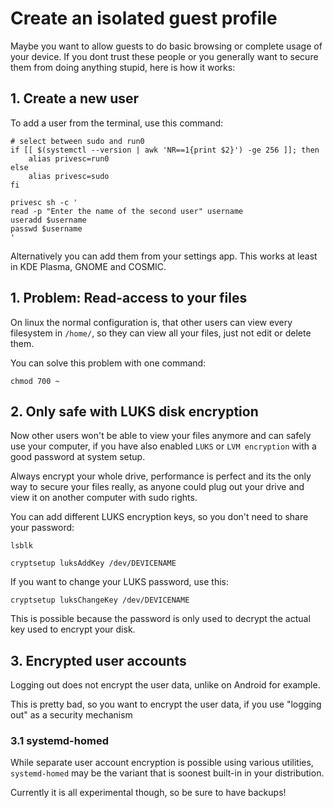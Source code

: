 # Create an isolated guest profile

Maybe you want to allow guests to do basic browsing or complete usage of your device. If you dont trust these people or you generally want to secure them from doing anything stupid, here is how it works:

## 1. Create a new user

To add a user from the terminal, use this command:

```
# select between sudo and run0
if [[ $(systemctl --version | awk 'NR==1{print $2}') -ge 256 ]]; then
    alias privesc=run0
else
    alias privesc=sudo
fi
    
privesc sh -c '
read -p "Enter the name of the second user" username
useradd $username
passwd $username
'
```

Alternatively you can add them from your settings app. This works at least in KDE Plasma, GNOME and COSMIC.

## 1. Problem: Read-access to your files

On linux the normal configuration is, that other users can view every filesystem in `/home/`, so they can view all your files, just not edit or delete them.

You can solve this problem with one command:

```
chmod 700 ~
```

## 2. Only safe with LUKS disk encryption

Now other users won't be able to view your files anymore and can safely use your computer, if you have also enabled `LUKS` or `LVM encryption` with a good password at system setup.

Always encrypt your whole drive, performance is perfect and its the only way to secure your files really, as anyone could plug out your drive and view it on another computer with sudo rights.

You can add different LUKS encryption keys, so you don't need to share your password:

```
lsblk

cryptsetup luksAddKey /dev/DEVICENAME
```

If you want to change your LUKS password, use this:

```
cryptsetup luksChangeKey /dev/DEVICENAME
```

This is possible because the password is only used to decrypt the actual key used to encrypt your disk.

## 3. Encrypted user accounts
Logging out does not encrypt the user data, unlike on Android for example.

This is pretty bad, so you want to encrypt the user data, if you use "logging out" as a security mechanism

### 3.1 systemd-homed
While separate user account encryption is possible using various utilities, `systemd-homed` may be the variant that is soonest built-in in your distribution.

Currently it is all experimental though, so be sure to have backups!

